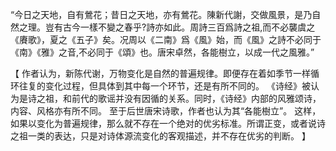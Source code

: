 “今日之天地，自有鶯花；昔日之天地，亦有鶯花。陳新代謝，交做風景，是乃自然之理。豈有古今一樣不變之春乎?詩亦如此。周詩三百爲詩之祖,而不必襲虞之《賡歌》，夏之《五子》矣。况周以《二南》爲《風》始，而《風》之詩不必同于《南》《雅》之音,不必同于《頌》也。唐宋卓然，各能樹立，以成一代之風雅。”

【
作者认为，新陈代谢，万物变化是自然的普遍规律。即便存在着如季节一样循环往复的变化过程，但具体到其中每一个环节，还是有所不同的。
《诗经》被认为是诗之祖，和前代的歌谣并没有因循的关系。同时，《诗经》内部的风雅颂诗，内容、风格亦有所不同。
至于后世唐宋诗歌，作者也认为其“各能樹立”。
这样，如果以变化为普遍规律，那么就不存在一个绝对的优劣标准。所谓正变，或者说诗之祖一类的表达，只是对诗体源流变化的客观描述，并不存在优劣的判断。
】